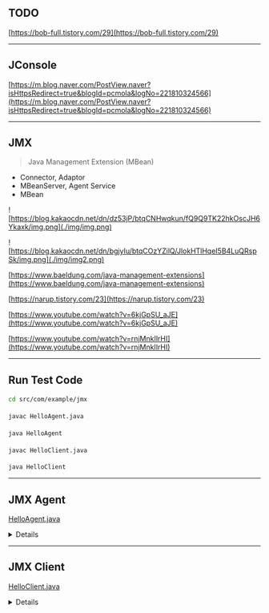 ## TODO
[https://bob-full.tistory.com/29](https://bob-full.tistory.com/29)


---
## JConsole
[https://m.blog.naver.com/PostView.naver?isHttpsRedirect=true&blogId=pcmola&logNo=221810324566](https://m.blog.naver.com/PostView.naver?isHttpsRedirect=true&blogId=pcmola&logNo=221810324566)

---
## JMX
> Java Management Extension (MBean)

- Connector, Adaptor
- MBeanServer, Agent Service
- MBean

![https://blog.kakaocdn.net/dn/dz53jP/btqCNHwqkun/fQ9Q9TK22hkOscJH6Ykaxk/img.png](./img/img.png)

![https://blog.kakaocdn.net/dn/bgjyIu/btqCOzYZilQ/JlokHTlHqeI5B4LuQRspSk/img.png](./img/img2.png)

[https://www.baeldung.com/java-management-extensions](https://www.baeldung.com/java-management-extensions)

[https://narup.tistory.com/23](https://narup.tistory.com/23)

[https://www.youtube.com/watch?v=6kjGpSU_aJE](https://www.youtube.com/watch?v=6kjGpSU_aJE)

[https://www.youtube.com/watch?v=rnjMnkIlrHI](https://www.youtube.com/watch?v=rnjMnkIlrHI)

---
## Run Test Code
```bash
cd src/com/example/jmx

javac HelloAgent.java

java HelloAgent

javac HelloClient.java

java HelloClient
```

---
## JMX Agent
[HelloAgent.java](./src/com/example/jmx/HelloAgent.java)

<details>
  <summary>Details</summary>
  <p>

```java
import javax.management.MBeanServer;
import javax.management.MBeanServerFactory;
import javax.management.ObjectName;
import javax.management.remote.JMXConnectorServer;
import javax.management.remote.JMXConnectorServerFactory;
import javax.management.remote.JMXServiceURL;
import java.io.IOException;
import java.rmi.registry.LocateRegistry;

public class HelloAgent {
    private MBeanServer mbs;
    private String domain;
    private String ip;
    private int port;
    private String contextPath;

    public HelloAgent() {
        this.domain = "helloDomain";
        this.ip = "localhost";
        this.port = 7777;
        this.contextPath = "hello";
        this.mbs = MBeanServerFactory.createMBeanServer(this.domain);

        try {
            LocateRegistry.createRegistry(this.port);
            // rmi : Remote Method Invocation
            // jndi : Java Naming and Directory Interface
            JMXServiceURL serviceUrl = new JMXServiceURL(String.format("service:jmx:rmi:///jndi/rmi://%s:%d/%s", this.ip, this.port, this.contextPath));

            ObjectName helloMBeanName = new ObjectName(String.format("%s:name=helloMBean", this.domain));

            Hello helloMBean = new Hello();
            mbs.registerMBean(helloMBean, helloMBeanName);

            JMXConnectorServer connector = JMXConnectorServerFactory.newJMXConnectorServer(serviceUrl, null, mbs);

            connector.start();

        } catch (Exception e) {
            e.printStackTrace();
        }
    }

    private static void waitForEnterPressed() {
        try {
            System.out.println("Press to continue...");
            System.in.read();
        } catch (IOException e) {
            e.printStackTrace();
        }
    }

    public static void main(String[] args) {
        new HelloAgent();
        System.out.println("HelloAgent is running...");
        HelloAgent.waitForEnterPressed();
    }
}
```
  </p>
</details>

---
## JMX Client
[HelloClient.java](./src/com/example/jmx/HelloClient.java)

<details>
  <summary>Details</summary>
  <p>

```java
package com.example.jmx;

import javax.management.JMX;
import javax.management.MBeanServerConnection;
import javax.management.ObjectName;
import javax.management.remote.JMXConnector;
import javax.management.remote.JMXConnectorFactory;
import javax.management.remote.JMXServiceURL;
import java.util.Arrays;

public class HelloClient {
    private String domain;
    private String ip;
    private int port;
    private String contextPath;

    public HelloClient() {
        this.domain = "helloDomain";
        this.ip = "localhost";
        this.port = 7777;
        this.contextPath = "hello";
    }

    public static void main(String[] args) {
        new HelloClient().foo();
    }

    private void foo() {
        try {
            JMXServiceURL jmxServiceURL = new JMXServiceURL(String.format("service:jmx:rmi:///jndi/rmi://%s:%d/%s", this.ip, this.port, this.contextPath));

            JMXConnector jmxConnector = JMXConnectorFactory.connect(jmxServiceURL, null);

            MBeanServerConnection mBeanServerConnection = jmxConnector.getMBeanServerConnection();

            String[] domains = mBeanServerConnection.getDomains();
            Arrays.sort(domains);
            for (String domain : domains) {
                System.out.println(domain);
            }

            ObjectName helloMBeanName = new ObjectName(String.format("%s:name=helloMBean", this.domain));

            HelloMBean hello = JMX.newMBeanProxy(mBeanServerConnection, helloMBeanName, HelloMBean.class, true);

            hello.setMessage("Test1234");
            System.out.println(hello.sayHello());

        } catch (Exception e) {
            e.printStackTrace();
        }

    }
}

```
  </p>
</details>
    
